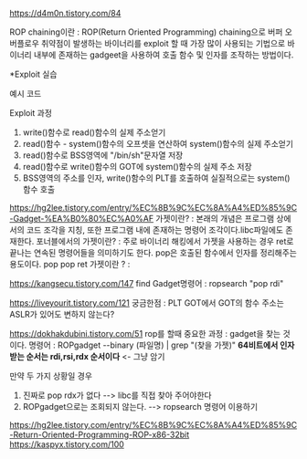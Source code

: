 https://d4m0n.tistory.com/84

ROP chaining이란 : ROP(Return Oriented Programming) chaining으로 버퍼 오버플로우 취약점이 발생하는
바이너리를 exploit 할 때 가장 많이 사용되는 기법으로 바이너리 내부에 존재하는 gadgeet을 사용하여 호출 함수 
및 인자를 조작하는 방법이다. 


*Exploit 실습

예시 코드


Exploit 과정 
1) write()함수로 read()함수의 실제 주소얻기
2) read()함수 - system()함수의 오프셋을 연산하여 system()함수의 실제 주소얻기
3) read()함수로 BSS영역에 "/bin/sh"문자열 저장
4) read()함수로 write()함수의 GOT에 system()함수의 실제 주소 저장
5) BSS영역의 주소를 인자, write()함수의 PLT를 호출하여 실질적으로는 system()함수 호출


https://hg2lee.tistory.com/entry/%EC%8B%9C%EC%8A%A4%ED%85%9C-Gadget-%EA%B0%80%EC%A0%AF
가젯이란? : 본래의 개념은 프로그램 상에서의 코드 조각을 지칭, 또한 프로그램 내에 존재하는 명령어 조각이다.libc파일에도 존재한다.
포너블에서의 가젯이란? : 주로 바이너리 해킹에서 가젯을 사용하는 경우 ret로 끝나는 연속된 명령어들을 의미하기도 한다.
  pop은 호출된 함수에서 인자를 정리해주는 용도이다.
pop pop ret 가젯이란 ? : 


https://kangsecu.tistory.com/147
find Gadget명령어 : 
ropsearch "pop rdi"

https://liveyourit.tistory.com/121
궁금한점 : PLT GOT에서 GOT의 함수 주소는 ASLR가 있어도 변하지 않는다?











https://dokhakdubini.tistory.com/51
rop를 할때 중요한 과정 : gadget을 찾는 것이다. 
명령어 : ROPgadget --binary (파일명) | grep "(찾을 가젯)"
**64비트에서 인자받는 순서는 rdi,rsi,rdx 순서이다** <- 그냥 암기

만약 두 가지 상황일 경우
1. 진짜로 pop rdx가 없다 --> libc를 직접 찾아 주어야한다
2. ROPgadget으로는 조회되지 않는다. 
--> ropsearch 명령어 이용하기 

https://hg2lee.tistory.com/entry/%EC%8B%9C%EC%8A%A4%ED%85%9C-Return-Oriented-Programming-ROP-x86-32bit
https://kaspyx.tistory.com/100

